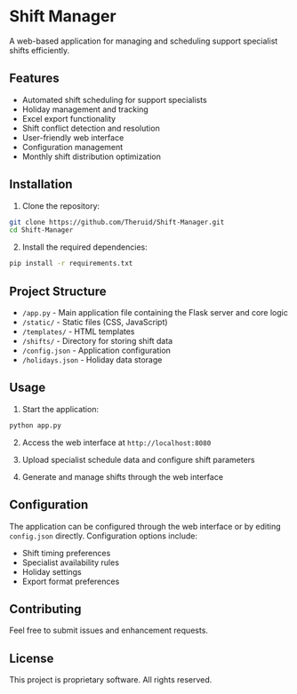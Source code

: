 # Shift Manager

A web-based application for managing and scheduling support specialist shifts efficiently.

## Features

- Automated shift scheduling for support specialists
- Holiday management and tracking
- Excel export functionality
- Shift conflict detection and resolution
- User-friendly web interface
- Configuration management
- Monthly shift distribution optimization

## Installation

1. Clone the repository:
```bash
git clone https://github.com/Theruid/Shift-Manager.git
cd Shift-Manager
```

2. Install the required dependencies:
```bash
pip install -r requirements.txt
```

## Project Structure

- `/app.py` - Main application file containing the Flask server and core logic
- `/static/` - Static files (CSS, JavaScript)
- `/templates/` - HTML templates
- `/shifts/` - Directory for storing shift data
- `/config.json` - Application configuration
- `/holidays.json` - Holiday data storage

## Usage

1. Start the application:
```bash
python app.py
```

2. Access the web interface at `http://localhost:8080`

3. Upload specialist schedule data and configure shift parameters

4. Generate and manage shifts through the web interface

## Configuration

The application can be configured through the web interface or by editing `config.json` directly. Configuration options include:
- Shift timing preferences
- Specialist availability rules
- Holiday settings
- Export format preferences

## Contributing

Feel free to submit issues and enhancement requests.

## License

This project is proprietary software. All rights reserved.
